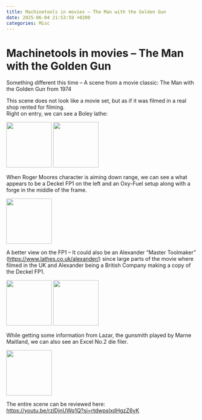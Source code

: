 ```yaml
---
title: Machinetools in movies – The Man with the Golden Gun
date: 2025-06-04 21:53:59 +0200
categories: Misc
---
```


# Machinetools in movies – The Man with the Golden Gun

Something different this time – A scene from a movie classic: The Man with the Golden Gun from 1974

This scene does not look like a movie set, but as if it was filmed in a real shop rented for filming.  
Right on entry, we can see a Boley lathe:

<p>
    <a href="post_assets/2025_06_06_man_with_a_golden_gun/manwithagoldengun0.jpg"> <img src="post_assets/2025_06_06_man_with_a_golden_gun/manwithagoldengun0.jpg" height="120"></a>
    <a href="post_assets/2025_06_06_man_with_a_golden_gun/manwithagoldengun1.jpg"> <img src="post_assets/2025_06_06_man_with_a_golden_gun/manwithagoldengun1.jpg" height="120"></a>
</p>

When Roger Moores character is aiming down range, we can see a what appears to be a Deckel FP1 on the left and an Oxy-Fuel setup along with a forge in the middle of the frame. 

<p>
    <a href="post_assets/2025_06_06_man_with_a_golden_gun/manwithagoldengun2.jpg"> <img src="post_assets/2025_06_06_man_with_a_golden_gun/manwithagoldengun2.jpg" height="120"></a>
</p>

A better view on the FP1 – It could also be an Alexander “Master Toolmaker” (https://www.lathes.co.uk/alexander/) since large parts of the movie where filmed in the UK and Alexander being a British Company making a copy of the Deckel FP1.  

<p>
    <a href="post_assets/2025_06_06_man_with_a_golden_gun/manwithagoldengun3.jpg"> <img src="post_assets/2025_06_06_man_with_a_golden_gun/manwithagoldengun3.jpg" height="120"></a>
    <a href="post_assets/2025_06_06_man_with_a_golden_gun/manwithagoldengun4.jpg"> <img src="post_assets/2025_06_06_man_with_a_golden_gun/manwithagoldengun4.jpg" height="120"></a>
</p>

While getting some information from Lazar, the gunsmith played by Marne Maitland, we can also see an Excel No.2 die filer.

<p>
    <a href="post_assets/2025_06_06_man_with_a_golden_gun/manwithagoldengun6.jpg"> <img src="post_assets/2025_06_06_man_with_a_golden_gun/manwithagoldengun6.jpg" height="120"></a>
</p>

The entire scene can be reviewed here:  
<https://youtu.be/rzlDjnUWq1Q?si=rtdwpsIxdHgzZ6yK>